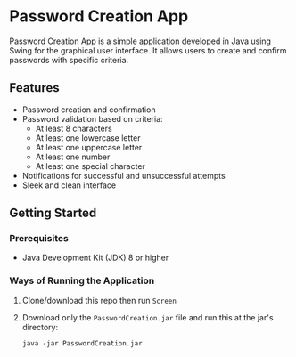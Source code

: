 # Password Creation App

Password Creation App is a simple application developed in Java using Swing for the graphical user interface. It allows users to create and confirm passwords with specific criteria.

## Features

- Password creation and confirmation
- Password validation based on criteria:
  - At least 8 characters
  - At least one lowercase letter
  - At least one uppercase letter
  - At least one number
  - At least one special character
- Notifications for successful and unsuccessful attempts
- Sleek and clean interface

## Getting Started

### Prerequisites

- Java Development Kit (JDK) 8 or higher

### Ways of Running the Application

1. Clone/download this repo then run `Screen`

2. Download only the `PasswordCreation.jar` file and run this at the jar's directory:
   ```
   java -jar PasswordCreation.jar
   ```

